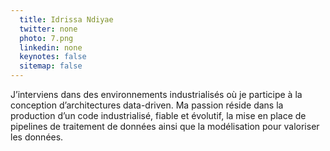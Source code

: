 ```yaml
---
  title: Idrissa Ndiyae
  twitter: none
  photo: 7.png
  linkedin: none
  keynotes: false
  sitemap: false
---
```

J’interviens dans des environnements industrialisés où je participe à la conception d’architectures data-driven.
Ma passion réside dans la production d’un code industrialisé, fiable et évolutif, la mise en place de pipelines de traitement de données ainsi que la modélisation pour valoriser les données.